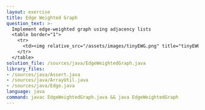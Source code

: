 ```yaml
---
layout: exercise
title: Edge Weighted Graph
question_text: >-
  Implement edge-weighted graph using adjacency lists
  <table border="1">
    <tr>
      <td><img relative_src="/assets/images/tinyEWG.png" title="tinyEWG"></td>
    </tr>
  </table>
solution_file: /sources/java/EdgeWeightedGraph.java
library_files:
- /sources/java/Assert.java
- /sources/java/ArrayUtil.java
- /sources/java/Edge.java
language: java
command: javac EdgeWeightedGraph.java && java EdgeWeightedGraph
---
```

